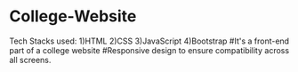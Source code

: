 # College-Website
Tech Stacks used:
1)HTML
2)CSS
3)JavaScript
4)Bootstrap
#It's a front-end part of a college website
#Responsive design to ensure compatibility
across all screens.
